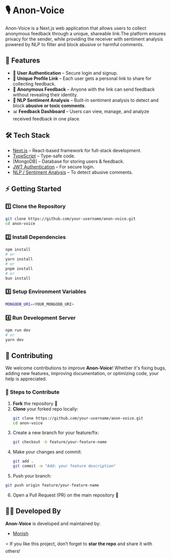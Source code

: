 # 🎙️ Anon-Voice
Anon-Voice is a Next.js web application that allows users to collect anonymous feedback through a unique, shareable link.The platform ensures privacy for the sender, while providing the receiver with sentiment analysis powered by NLP to filter and block abusive or harmful comments.

## 🚀 Features  

- 🔑 **User Authentication** – Secure login and signup.  
- 🔗 **Unique Profile Link** – Each user gets a personal link to share for collecting feedback.  
- 📝 **Anonymous Feedback** – Anyone with the link can send feedback without revealing their identity.  
- 🤖 **NLP Sentiment Analysis** – Built-in sentiment analysis to detect and block **abusive or toxic comments**.  
- 📊 **Feedback Dashboard** – Users can view, manage, and analyze received feedback in one place. 


## 🛠️ Tech Stack  

- [Next.js](https://nextjs.org/) – React-based framework for full-stack development.  
- [TypeScript](https://www.typescriptlang.org/) – Type-safe code.  
- [MongoDB] – Database for storing users & feedback.  
- [JWT Authentication](https://jwt.io/) – For secure login.  
- [NLP / Sentiment Analysis](https://huggingface.co/) – To detect abusive comments. 


## ⚡ Getting Started  

### 1️⃣ Clone the Repository  
```bash
git clone https://github.com/your-username/anon-voice.git
cd anon-voice
```

### 2️⃣ Install Dependencies  
```bash
npm install
# or
yarn install
# or
pnpm install
# or
bun install
```

### 3️⃣ Setup Environment Variables 
```bash
MONGODB_URI=<YOUR_MONGODB_URI>
``` 

### 4️⃣ Run Development Server  
```bash
npm run dev
# or
yarn dev
```

## 🤝 Contributing  

We welcome contributions to improve **Anon-Voice**! Whether it's fixing bugs, adding new features, improving documentation, or optimizing code, your help is appreciated.  

### 📌 Steps to Contribute  

1. **Fork** the repository 🍴  
2. **Clone** your forked repo locally:  
   ```bash
   git clone https://github.com/your-username/anon-voice.git
   cd anon-voice
   ```
3. Create a new branch for your feature/fix:
   ```bash
   git checkout -b feature/your-feature-name
   ```  
4. Make your changes and commit:
   ```bash
   git add .
   git commit -m "Add: your feature description"
   ```  
5. Push your branch:
  ```bash
  git push origin feature/your-feature-name
  ```
6. Open a Pull Request (PR) on the main repository 🎉

## 👨‍💻 Developed By  

**Anon-Voice** is developed and maintained by:  

- [Monish](https://github.com/Monish0210)

⭐ If you like this project, don’t forget to **star the repo** and share it with others!  
